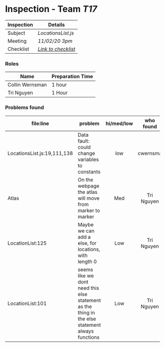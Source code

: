 # Inspection - Team *T17* 
 
| Inspection | Details |
| ----- | ----- |
| Subject | *LocationsList.js* |
| Meeting | *11/02/20 3pm* |
| Checklist | *[Link to checklist](reports/checklist.md)* |

### Roles

| Name | Preparation Time |
| ---- | ---- |
| Collin Wernsman | 1 hour |
| Tri Nguyen | 1 Hour |

### Problems found

| file:line | problem | hi/med/low | who found | github#  |
| --- | --- | :---: | :---: | --- |
| LocationsList.js:19,111,138 | Data fault: could change variables to constants | low | cwernsma | #279 |
| Atlas | On the webpage the atlas will move from marker to marker | Med | Tri Nguyen | |
| LocationList:125 | Maybe we can add a else, for locations, with length 0 | Low | Tri Nguyen | |
| LocationList:101 | seems like we dont need this else statement as the thing in the else statement always functions | Low | Tri Nguyen | 
